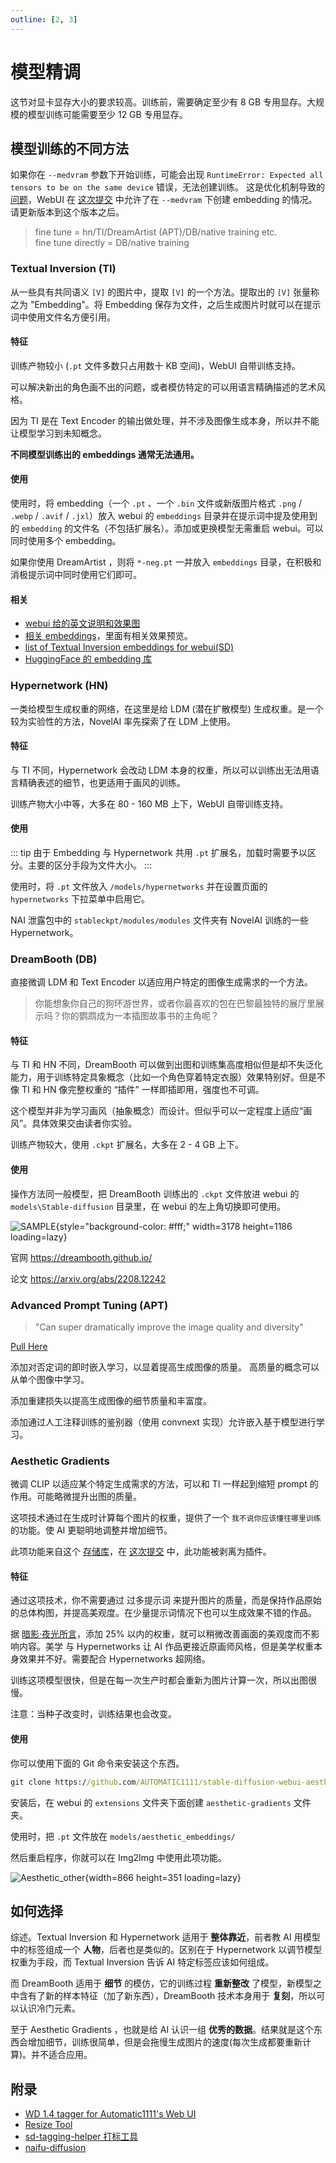 ```yaml
---
outline: [2, 3]
---
```


# 模型精调

这节对显卡显存大小的要求较高。训练前，需要确定至少有 8 GB 专用显存。大规模的模型训练可能需要至少 12 GB 专用显存。

## 模型训练的不同方法

如果你在 `--medvram` 参数下开始训练，可能会出现 `RuntimeError: Expected all tensors to be on the same device` 错误，无法创建训练。
这是优化机制导致的[问题](https://github.com/AUTOMATIC1111/stable-diffusion-webui/issues/2399)，WebUI 在 [这次提交](https://github.com/AUTOMATIC1111/stable-diffusion-webui/commit/cbb857b675cf0f169b21515c29da492b513cc8c4) 中允许了在 `--medvram` 下创建 embedding 的情况。请更新版本到这个版本之后。

<!-- **关于 batch size**

更大的 batch size 可能稍微加快训练并稍微提升训练效果，但也需要更大的显存。 -->

> fine tune = hn/TI/DreamArtist (APT)/DB/native training etc.  
> fine tune directly = DB/native training

### Textual Inversion (TI)

从一些具有共同语义 `[V]` 的图片中，提取 `[V]` 的一个方法。提取出的 `[V]` 张量称之为 "Embedding"。将 Embedding 保存为文件，之后生成图片时就可以在提示词中使用文件名方便引用。

#### 特征

训练产物较小 (`.pt` 文件多数只占用数十 KB 空间)，WebUI 自带训练支持。

可以解决新出的角色画不出的问题，或者模仿特定的可以用语言精确描述的艺术风格。

因为 TI 是在 Text Encoder 的输出做处理，并不涉及图像生成本身，所以并不能让模型学习到未知概念。

**不同模型训练出的 embeddings 通常无法通用。**

#### 使用

使用时，将 embedding（一个 `.pt` 、一个 `.bin` 文件或新版图片格式 `.png` / `.webp` / `.avif` / `.jxl`）放入 webui 的 `embeddings` 目录并在提示词中提及使用到的 `embedding` 的文件名（不包括扩展名）。添加或更换模型无需重启 webui。可以同时使用多个 embedding。

如果你使用 DreamArtist ，则将 `*-neg.pt` 一并放入 `embeddings` 目录，在积极和消极提示词中同时使用它们即可。

#### 相关

- [webui 给的英文说明和效果图](https://github.com/AUTOMATIC1111/stable-diffusion-webui/wiki/Textual-Inversion)
- [相关 embeddings](https://gitlab.com/16777216c/stable-diffusion-embeddings)，里面有相关效果预览。
- [list of Textual Inversion embeddings for webui(SD)](https://rentry.org/embeddings)
- [HuggingFace 的 embedding 库](https://cyberes.github.io/stable-diffusion-textual-inversion-models/)

### Hypernetwork (HN)

一类给模型生成权重的网络，在这里是给 LDM (潜在扩散模型) 生成权重。是一个较为实验性的方法，NovelAI 率先探索了在 LDM 上使用。

#### 特征

与 TI 不同，Hypernetwork 会改动 LDM 本身的权重，所以可以训练出无法用语言精确表述的细节，也更适用于画风的训练。

训练产物大小中等，大多在 80 - 160 MB 上下，WebUI 自带训练支持。

#### 使用

::: tip
由于 Embedding 与 Hypernetwork 共用 `.pt` 扩展名，加载时需要予以区分。主要的区分手段为文件大小。
:::

使用时，将 `.pt` 文件放入 `/models/hypernetworks` 并在设置页面的 `hypernetworks` 下拉菜单中启用它。

NAI 泄露包中的 `stableckpt/modules/modules` 文件夹有 NovelAI 训练的一些 Hypernetwork。

### DreamBooth (DB)

直接微调 LDM 和 Text Encoder 以适应用户特定的图像生成需求的一个方法。

> 你能想象你自己的狗环游世界，或者你最喜欢的包在巴黎最独特的展厅里展示吗？你的鹦鹉成为一本插图故事书的主角呢？

#### 特征

与 TI 和 HN 不同，DreamBooth 可以做到出图和训练集高度相似但是却不失泛化能力，用于训练特定具象概念（比如一个角色穿着特定衣服）效果特别好。但是不像 TI 和 HN 像完整权重的 “插件” 一样即插即用，强度也不可调。

这个模型并非为学习画风（抽象概念）而设计。但似乎可以一定程度上适应“画风”。具体效果交由读者你实验。

训练产物较大，使用 `.ckpt` 扩展名，大多在 2 - 4 GB 上下。

#### 使用

操作方法同一般模型，把 DreamBooth 训练出的 `.ckpt` 文件放进 webui 的 `models\Stable-diffusion` 目录里，在 webui 的左上角切换即可使用。

![SAMPLE](../../assets/high_level.webp){style="background-color: #fff;" width=3178 height=1186 loading=lazy}

官网 https://dreambooth.github.io/

论文 https://arxiv.org/abs/2208.12242

### Advanced Prompt Tuning (APT)

> "Can super dramatically improve the image quality and diversity"

[Pull Here](https://github.com/AUTOMATIC1111/stable-diffusion-webui/pull/2945)

添加对否定词的即时嵌入学习，以显着提高生成图像的质量。 高质量的概念可以从单个图像中学习。 

添加重建损失以提高生成图像的细节质量和丰富度。

添加通过人工注释训练的鉴别器（使用 convnext 实现）允许嵌入基于模型进行学习。 

### Aesthetic Gradients

微调 CLIP 以适应某个特定生成需求的方法，可以和 TI 一样起到缩短 prompt 的作用。可能略微提升出图的质量。

这项技术通过在生成时计算每个图片的权重，提供了一个 `我不说你应该懂往哪里训练` 的功能。使 AI 更聪明地调整并增加细节。

此项功能来自这个 [存储库](https://github.com/vicgalle/stable-diffusion-aesthetic-gradients)，在 [这次提交](https://github.com/AUTOMATIC1111/stable-diffusion-webui/commit/2b91251637078e04472c91a06a8d9c4db9c1dcf0) 中，此功能被剥离为插件。


#### 特征

通过这项技术，你不需要通过 过多提示词 来提升图片的质量，而是保持作品原始的总体构图，并提高美观度。在少量提示词情况下也可以生成效果不错的作品。

据 [暗影·夜光所言](https://www.bilibili.com/read/cv19102552)，添加 25% 以内的权重，就可以稍微改善画面的美观度而不影响内容。美学 与 Hypernetworks 让 AI 作品更接近原画师风格，但是美学权重本身效果并不好。需要配合 Hypernetworks 超网络。

训练这项模型很快，但是在每一次生产时都会重新为图片计算一次，所以出图很慢。

注意：当种子改变时，训练结果也会改变。

#### 使用

你可以使用下面的 Git 命令来安装这个东西。

```cmd
git clone https://github.com/AUTOMATIC1111/stable-diffusion-webui-aesthetic-gradients extensions/aesthetic-gradients
```

安装后，在 webui 的 `extensions` 文件夹下面创建 `aesthetic-gradients` 文件夹。

使用时，把 `.pt` 文件放在 `models/aesthetic_embeddings/`

然后重启程序，你就可以在 Img2Img 中使用此项功能。

![Aesthetic_other](../../assets/Aesthetic_other.webp){width=866 height=351 loading=lazy}

## 如何选择

综述。Textual Inversion  和 Hypernetwork 适用于 **整体靠近**，前者教 AI 用模型中的标签组成一个 **人物**，后者也是类似的。区别在于 Hypernetwork 以调节模型权重为手段，而 Textual Inversion 告诉 AI 特定标签应该如何组成。

而 DreamBooth 适用于 **细节** 的模仿，它的训练过程 **重新整改** 了模型，新模型之中含有了新的样本特征（加了新东西），DreamBooth 技术本身用于 **复刻**，所以可以认识冷门元素。

至于 Aesthetic Gradients ，也就是给 AI 认识一组 **优秀的数据**。结果就是这个东西会增加细节，训练很简单，但是会拖慢生成图片的速度(每次生成都要重新计算)。并不适合应用。

## 附录

- [WD 1.4 tagger for Automatic1111's Web UI](https://github.com/toriato/stable-diffusion-webui-wd14-tagger)
- [Resize Tool](https://www.birme.net/)
- [sd-tagging-helper 打标工具](https://github.com/arenatemp/sd-tagging-helper)
- [naifu-diffusion](https://github.com/Mikubill/naifu-diffusion)
